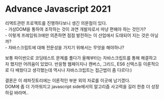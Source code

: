 <h1>Advance Javascript 2021</h1>

<p> 리액트관련 프로젝트를 진행하다보니 생긴 의문점이 있다.</br>
- 가상DOM을 통하여 조작하는 것이 과연 개발자로서 마냥 편해야 하는 것인가?</br>
- 이렇게 프레임워크에만 의존하면 점점 발전하는 이 산업에서 도태되어 지는 것은 아닐까?</br>
- 자바스크립트에 대해 전문성을 가지기 위해서는 무엇을 해야하나?</br>

보통 파이썬으로 코딩테스트 문제를 풀다가 올해부터는 자바스크립트를 통해 해결하고자 했지만 어려움이 있었다.
반응형 웹페이지나 캔버스, 그리드, ES6 신텍스등 이론적으로 다 배웠다고 생각했는데 역시나 자바스크립트는 접근법이 좀 다르다:)

결론은 이 레파짓토리에는 이론적인 부분 외의 자료를 이곳에 남기겠다.</br>
DOM에 좀 더 가까워지고 javascript side에서의 알고리즘 사고력을 길러 한층 더 성장 하길 바라며.. 
</p>
</br>


